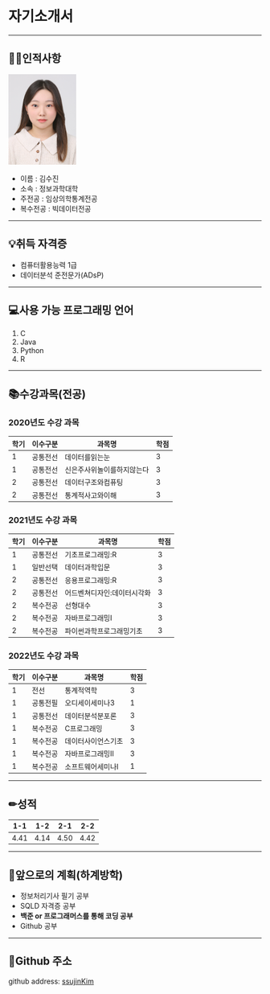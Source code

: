 # 자기소개서
---
## 👩🏻인적사항
<img src=증명사진_2022.jpg height=180 widht=180>

* 이름 : 김수진   
* 소속 : 정보과학대학   
* 주전공 : 임상의학통계전공   
* 복수전공 : 빅데이터전공   

---

## 💡취득 자격증   
* 컴퓨터활용능력 1급
* 데이터분석 준전문가(ADsP)

---

## 💻사용 가능 프로그래밍 언어   
1. C
2. Java
3. Python
4. R

---

## 📚수강과목(전공)   

### 2020년도 수강 과목   
|학기|이수구분|과목명|학점|
|---|---|---|---|
|1|공통전선|데이터를읽는눈|3|
|1|공통전선|신은주사위놀이를하지않는다|3|
|2|공통전선|데이터구조와컴퓨팅|3|
|2|공통전선|통계적사고와이해|3|

### 2021년도 수강 과목
|학기|이수구분|과목명|학점|
|---|---|---|---|
|1|공통전선|기초프로그래밍:R|3|
|1|일반선택|데이터과학입문|3|
|2|공통전선|응용프로그래밍:R|3|
|2|공통전선|어드벤쳐디자인:데이터시각화|3|
|2|복수전공|선형대수|3|
|2|복수전공|자바프로그래밍I|3|
|2|복수전공|파이썬과학프로그래밍기초|3|

### 2022년도 수강 과목
|학기|이수구분|과목명|학점|
|---|---|---|---|
|1|전선|통계적역학|3|
|1|공통전필|오디세이세미나3|1|
|1|공통전선|데이터분석분포론|3|
|1|복수전공|C프로그래밍|3|
|1|복수전공|데이터사이언스기초|3|
|1|복수전공|자바프로그래밍II|3|
|1|복수전공|소프트웨어세미나I|1|

---

## ✏성적
|1-1|1-2|2-1|2-2|
|---|---|---|---|
|4.41|4.14|4.50|4.42|

---

## 📆앞으로의 계획(하계방학)
* 정보처리기사 필기 공부
* SQLD 자격증 공부
* **백준 or 프로그래머스를 통해 코딩 공부**
* Github 공부

---

## 📌Github 주소
github address: [ssujinKim][github]

[github]: https://github.com/ssujinKim
